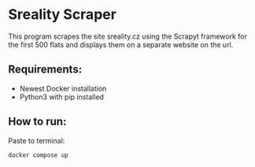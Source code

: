 # Sreality Scraper

This program scrapes the site sreality.cz using the Scrapyt framework for the first 500 flats and displays them on a separate website on the url.

## Requirements:
- Newest Docker installation
- Python3 with pip installed

## How to run:
Paste to terminal:
```
docker compose up
```
